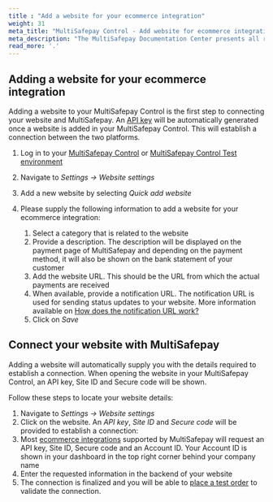 ```yaml
---
title : "Add a website for your ecommerce integration"
weight: 31
meta_title: "MultiSafepay Control - Add website for ecommerce integration - MultiSafepay Docs"
meta_description: "The MultiSafepay Documentation Center presents all relevant information about our Plugins and API. You can also find support pages for payment methods, tools and general questions as well as the contact details of our Support and Integration Teams."
read_more: '.'
---
```


## Adding a website for your ecommerce integration
Adding a website to your MultiSafepay Control is the first step to connecting your website and MultiSafepay. An [API key](/faq/general/glossary/#api-key) will be automatically generated once a website is added in your MultiSafepay Control. This will establish a connection between the two platforms.

1. Log in to your [MultiSafepay Control](https://merchant.multisafepay.com) or [MultiSafepay Control Test environment](https://testmerchant.multisafepay.com)
2. Navigate to _Settings → Website settings_
3. Add a new website by selecting _Quick add website_
4. Please supply the following information to add a website for your ecommerce integration:

   1. Select a category that is related to the website
   2. Provide a description. The description will be displayed on the payment page of MultiSafepay and depending on the payment method, it will also be shown on the bank statement of your customer
   3. Add the website URL. This should be the URL from which the actual payments are received
   4. When available, provide a notification URL. The notification URL is used for sending status updates to your website. More information available on [How does the notification URL work?](/faq/api/how-does-the-notification-url-work)
   6. Click on _Save_


## Connect your website with MultiSafepay
Adding a website will automatically supply you with the details required to establish a connection. When opening the website in your MultiSafepay Control, an API key, Site ID and Secure code will be shown. 

Follow these steps to locate your website details:

1. Navigate to _Settings → Website settings_
2. Click on the website. An _API key_, _Site ID_ and _Secure code_ will be provided to establish a connection:
3. Most [ecommerce integrations](/integrations/ecommerce-integrations) supported by MultiSafepay will request an API key, Site ID, Secure code and an Account ID. Your Account ID is shown in your dashboard in the top right corner behind your company name
4. Enter the requested information in the backend of your website
5. The connection is finalized and you will be able to [place a test order](https://docs.multisafepay.com/api/#orders) to validate the connection. 




